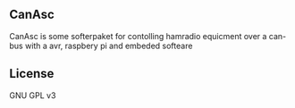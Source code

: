 ## CanAsc

CanAsc is some softerpaket for contolling hamradio equicment over a can-bus with a avr, raspbery pi and embeded softeare



## License

GNU GPL v3
